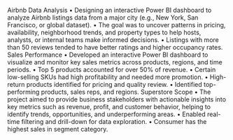 Airbnb Data Analysis 
•	Designing an interactive Power BI dashboard to analyze Airbnb listings data from a major city (e.g., New York, San Francisco, or global dataset).
•	The goal was to uncover patterns in pricing, availability, neighborhood trends, and property types to help hosts, analysts, or internal teams make informed decisions.
•	Listings with more than 50 reviews tended to have better ratings and higher occupancy rates.
Sales Performance 
•	Developed an interactive Power BI dashboard to visualize and monitor key sales metrics across products, regions, and time periods.
•	Top 5 products accounted for over 50% of revenue.
•	Certain low-selling SKUs had high profitability and needed more promotion.
•	High-return products identified for pricing and quality review.
•	Identified top-performing products, sales reps, and regions.
Superstore Scope 
•	The project aimed to provide business stakeholders with actionable insights into key metrics such as revenue, profit, and customer behavior, helping to identify trends, opportunities, and underperforming areas.
•	Enabled real-time filtering and drill-down for data exploration.
•	Consumer has the highest sales in segment category.


